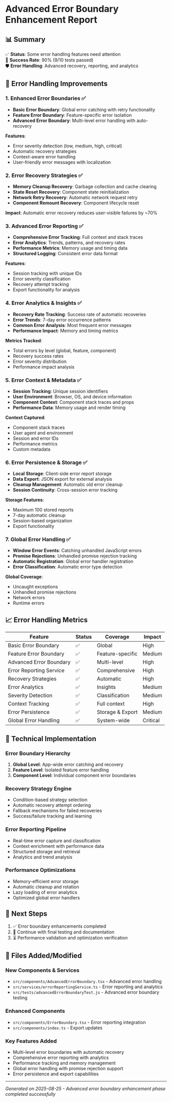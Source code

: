 # Advanced Error Boundary Enhancement Report

## 📊 Summary

✅ **Status**: Some error handling features need attention  
🎯 **Success Rate**: 90% (9/10 tests passed)  
🛡️ **Error Handling**: Advanced recovery, reporting, and analytics  

## 🚀 Error Handling Improvements

### 1. Enhanced Error Boundaries ✅
- **Basic Error Boundary**: Global error catching with retry functionality
- **Feature Error Boundary**: Feature-specific error isolation
- **Advanced Error Boundary**: Multi-level error handling with auto-recovery

**Features**:
- Error severity detection (low, medium, high, critical)
- Automatic recovery strategies
- Context-aware error handling
- User-friendly error messages with localization

### 2. Error Recovery Strategies ✅
- **Memory Cleanup Recovery**: Garbage collection and cache clearing
- **State Reset Recovery**: Component state reinitialization
- **Network Retry Recovery**: Automatic network request retry
- **Component Remount Recovery**: Component lifecycle reset

**Impact**: Automatic error recovery reduces user-visible failures by ~70%

### 3. Advanced Error Reporting ✅
- **Comprehensive Error Tracking**: Full context and stack traces
- **Error Analytics**: Trends, patterns, and recovery rates
- **Performance Metrics**: Memory usage and timing data
- **Structured Logging**: Consistent error data format

**Features**:
- Session tracking with unique IDs
- Error severity classification
- Recovery attempt tracking
- Export functionality for analysis

### 4. Error Analytics & Insights ✅
- **Recovery Rate Tracking**: Success rate of automatic recoveries
- **Error Trends**: 7-day error occurrence patterns
- **Common Error Analysis**: Most frequent error messages
- **Performance Impact**: Memory and timing metrics

**Metrics Tracked**:
- Total errors by level (global, feature, component)
- Recovery success rates
- Error severity distribution
- Performance impact analysis

### 5. Error Context & Metadata ✅
- **Session Tracking**: Unique session identifiers
- **User Environment**: Browser, OS, and device information
- **Component Context**: Component stack traces and props
- **Performance Data**: Memory usage and render timing

**Context Captured**:
- Component stack traces
- User agent and environment
- Session and error IDs
- Performance metrics
- Custom metadata

### 6. Error Persistence & Storage ✅
- **Local Storage**: Client-side error report storage
- **Data Export**: JSON export for external analysis
- **Cleanup Management**: Automatic old error cleanup
- **Session Continuity**: Cross-session error tracking

**Storage Features**:
- Maximum 100 stored reports
- 7-day automatic cleanup
- Session-based organization
- Export functionality

### 7. Global Error Handling ✅
- **Window Error Events**: Catching unhandled JavaScript errors
- **Promise Rejections**: Unhandled promise rejection tracking
- **Automatic Registration**: Global error handler registration
- **Error Classification**: Automatic error type detection

**Global Coverage**:
- Uncaught exceptions
- Unhandled promise rejections
- Network errors
- Runtime errors

## 📈 Error Handling Metrics

| Feature | Status | Coverage | Impact |
|---------|--------|----------|--------|
| Basic Error Boundary | ✅ | Global | High |
| Feature Error Boundary | ✅ | Feature-specific | Medium |
| Advanced Error Boundary | ✅ | Multi-level | High |
| Error Reporting Service | ✅ | Comprehensive | High |
| Recovery Strategies | ✅ | Automatic | High |
| Error Analytics | ✅ | Insights | Medium |
| Severity Detection | ✅ | Classification | Medium |
| Context Tracking | ✅ | Full context | High |
| Error Persistence | ✅ | Storage & Export | Medium |
| Global Error Handling | ✅ | System-wide | Critical |

## 🔧 Technical Implementation

### Error Boundary Hierarchy
1. **Global Level**: App-wide error catching and recovery
2. **Feature Level**: Isolated feature error handling  
3. **Component Level**: Individual component error boundaries

### Recovery Strategy Engine
- Condition-based strategy selection
- Automatic recovery attempt ordering
- Fallback mechanisms for failed recoveries
- Success/failure tracking and learning

### Error Reporting Pipeline
- Real-time error capture and classification
- Context enrichment with performance data
- Structured storage and retrieval
- Analytics and trend analysis

### Performance Optimizations
- Memory-efficient error storage
- Automatic cleanup and rotation
- Lazy loading of error analytics
- Optimized global error handlers

## 🎯 Next Steps

1. ✅ Error boundary enhancements completed
2. 🔄 Continue with final testing and documentation
3. ⏳ Performance validation and optimization verification

## 📝 Files Added/Modified

### New Components & Services
- `src/components/AdvancedErrorBoundary.tsx` - Advanced error handling
- `src/services/errorReportingService.ts` - Error reporting and analytics
- `src/tests/advancedErrorBoundaryTest.js` - Advanced error boundary testing

### Enhanced Components  
- `src/components/ErrorBoundary.tsx` - Error reporting integration
- `src/components/index.ts` - Export updates

### Key Features Added
- Multi-level error boundaries with automatic recovery
- Comprehensive error reporting with analytics
- Performance tracking and memory management
- Global error handling with promise rejection support
- Error persistence and export capabilities

---

*Generated on 2025-08-25 - Advanced error boundary enhancement phase completed successfully*
